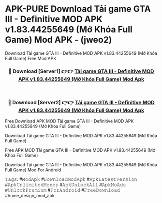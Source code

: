 # APK-PURE Download Tải game GTA III - Definitive MOD APK v1.83.44255649 (Mở Khóa Full Game) Mod APK - (jweo2)
Download Tải game GTA III - Definitive MOD APK v1.83.44255649 (Mở Khóa Full Game) Free Mod APK

<div align="center">
<h3>🔴 Download [Server1] 👉👉 <a href="https://apk-comot.site?title=Tải_game_GTA_III_-_Definitive_MOD_APK_v1.83.44255649_(Mở_Khóa_Full_Game)">Tải game GTA III - Definitive MOD APK v1.83.44255649 (Mở Khóa Full Game) Mod Apk</a></h3><br>

<h3>🔴 Download [Server2] 👉👉 <a href="https://apk-comot.site?title=Tải_game_GTA_III_-_Definitive_MOD_APK_v1.83.44255649_(Mở_Khóa_Full_Game)">Tải game GTA III - Definitive MOD APK v1.83.44255649 (Mở Khóa Full Game) Mod Apk</a></h3>
</div>


Free Download APK MOD Tải game GTA III - Definitive MOD APK v1.83.44255649 (Mở Khóa Full Game)

Download Tải game GTA III - Definitive MOD APK v1.83.44255649 (Mở Khóa Full Game) 

Free APK MOD Tải game GTA III - Definitive MOD APK v1.83.44255649 (Mở Khóa Full Game) 

Download Tải game GTA III - Definitive MOD APK v1.83.44255649 (Mở Khóa Full Game) Mod For Android

𝚃𝚊𝚐𝚜: #𝙼𝚘𝚍𝙰𝚙𝚔 #𝙳𝚘𝚠𝚗𝚕𝚘𝚊𝚍𝙼𝚘𝚍𝙰𝚙𝚔 #𝙰𝚙𝚔𝙻𝚊𝚝𝚎𝚜𝚝𝚅𝚎𝚛𝚜𝚒𝚘𝚗 #𝙰𝚙𝚔𝚄𝚗𝚕𝚒𝚖𝚒𝚝𝚎𝚍𝙼𝚘𝚗𝚎𝚢 #𝙰𝚙𝚔𝚄𝚗𝚕𝚘𝚌𝚔𝙰𝚕𝚕 #𝙰𝚙𝚔𝙽𝚘𝙰𝚍𝚜 #𝚄𝚗𝚕𝚘𝚌𝚔𝙿𝚛𝚎𝚖𝚒𝚞𝚖 #𝙵𝚘𝚛𝙰𝚗𝚍𝚛𝚘𝚒𝚍 #𝙵𝚛𝚎𝚎𝙳𝚘𝚠𝚗𝚕𝚘𝚊𝚍 #home_design_mod_apk